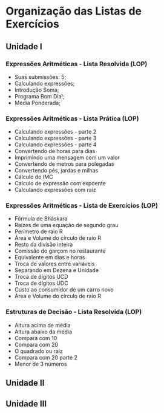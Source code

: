 # Organização das Listas de Exercícios 

## Unidade I 

### Expressões Aritméticas - Lista Resolvida (LOP)
* Suas submissões: 5;
* Calculando expressões;
* Introdução Soma;
* Programa Bom Dia!; 
* Média Ponderada; 

### Expressões Aritméticas - Lista Prática (LOP)
* Calculando expressões - parte 2
* Calculando expressões - parte 3
* Calculando expressões - parte 4
* Convertendo de horas para dias
* Imprimindo uma mensagem com um valor
* Convertendo de metros para polegadas
* Convertendo pés, jardas e milhas
* Cálculo do IMC
* Calculo de expressão com expoente
* Calculando expressões com raiz

### Expressões Aritméticas - Lista de Exercícios (LOP)
* Fórmula de Bháskara 
* Raízes de uma equação de segundo grau
* Perímetro de raio R
* Área e Volume do círculo de raio R
* Resto da divisão inteira
* Comissão do garçom no restaurante
* Equivalente em dias e horas
* Troca de valores entre variáveis
* Separando em Dezena e Unidade
* Troca de dígitos UCD
* Troca de dígitos UDC
* Custo ao consumidor de um carro novo
* Área e Volume do círculo de raio R

### Estruturas de Decisão - Lista Resolvida (LOP)
* Altura acima de média 
* Altura abaixo da média
* Compara com 10
* Compara com 20
* O quadrado ou raiz
* Compara com 20 parte 2
* Menor de 3 números








## Unidade II

## Unidade III 


 
 
